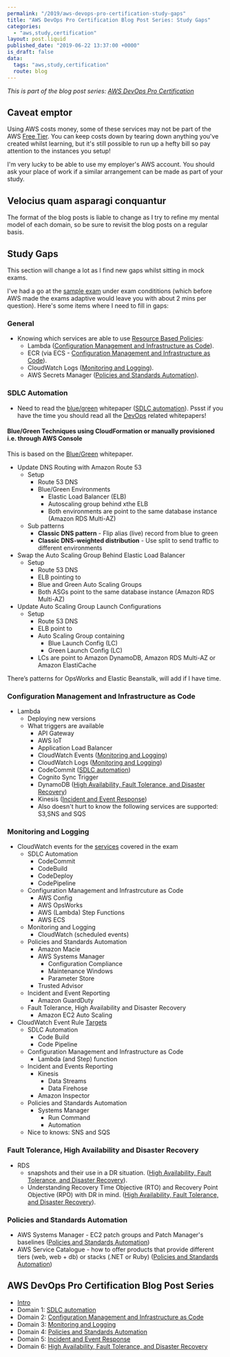 ```yaml
---
permalink: "/2019/aws-devops-pro-certification-study-gaps"
title: "AWS DevOps Pro Certification Blog Post Series: Study Gaps"
categories:
  - "aws,study,certification"
layout: post.liquid
published_date: "2019-06-22 13:37:00 +0000"
is_draft: false
data:
  tags: "aws,study,certification"
  route: blog
---
```


_This is part of the blog post series: [AWS DevOps Pro Certification](/2019/aws-devops-pro-certification-intro/)_

## Caveat emptor

Using AWS costs money, some of these services may not be part of the AWS [Free Tier][aws_free_tier]. You can keep costs down by tearing down anything you've created whilst learning, but it's still possible to run up a hefty bill so pay attention to the instances you setup!

I'm very lucky to be able to use my employer's AWS account. You should ask your place of work if a similar arrangement can be made as part of your study.

## Velocius quam asparagi conquantur

The format of the blog posts is liable to change as I try to refine my mental model of each domain, so be sure to revisit the blog posts on a regular basis.

## Study Gaps

This section will change a lot as I find new gaps whilst sitting in mock exams.

I've had a go at the [sample exam][aws_sample_exam] under exam condititions (which before AWS made the exams adaptive would leave you with about 2 mins per question). Here's some items where I need to fill in gaps:

### General

- Knowing which services are able to use [Resource Based Policies][iam_services]:
  - Lambda ([Configuration Management and Infrastructure as Code](/2019/aws-devops-pro-certification-configuration-management-and-infrastructure-as-code-intro)).
  - ECR (via ECS - [Configuration Management and Infrastructure as Code](/2019/aws-devops-pro-certification-configuration-management-and-infrastructure-as-code-intro)).
  - CloudWatch Logs ([Monitoring and Logging](/2019/aws-devops-pro-certification-monitoring-and-logging)).
  - AWS Secrets Manager ([Policies and Standards Automation](/2019/aws-devops-pro-certification-policy-standards-automation/)).

### SDLC Automation

- Need to read the [blue/green][devopswp_bluegreen] whitepaper ([SDLC automation](/2019/aws-devops-pro-certification-sdlc-intro/)). Pssst if you have the time you should read all the [DevOps][devopswp] related whitepapers!

#### Blue/Green Techniques using CloudFormation or manually provisioned i.e. through AWS Console

This is based on the [Blue/Green][devopswp_bluegreen] whitepaper.

- Update DNS Routing with Amazon Route 53 
  - Setup
    - Route 53 DNS
    - Blue/Green Environments 
      - Elastic Load Balancer (ELB)
      - Autoscaling group behind xthe ELB
      - Both environments are point to the same database instance (Amazon RDS Multi-AZ)
  - Sub patterns
    - **Classic DNS pattern** - Flip alias (live) record from blue to green
    - **Classic DNS-weighted distribution** - Use split to send traffic to different environments
- Swap the Auto Scaling Group Behind Elastic Load Balancer
  - Setup
    - Route 53 DNS
    - ELB pointing to
    - Blue and Green Auto Scaling Groups
    - Both ASGs point to the same database  instance (Amazon RDS Multi-AZ)
- Update Auto Scaling Group Launch Configurations 
  - Setup
    - Route 53 DNS
    - ELB point to
    - Auto Scaling Group containing
      - Blue Launch Config (LC)
      - Green Launch Config (LC)
    - LCs  are point to Amazon DynamoDB, Amazon RDS Multi-AZ or Amazon ElastiCache

There’s patterns for OpsWorks and Elastic Beanstalk, will add if I have time.

### Configuration Management and Infrastructure as Code

- Lambda
  - Deploying new versions
  - What triggers are available
    - API Gateway
    - AWS IoT
    - Application Load Balancer
    - CloudWatch Events ([Monitoring and Logging](/2019/aws-devops-pro-certification-monitoring-and-logging))
    - CloudWatch Logs ([Monitoring and Logging](/2019/aws-devops-pro-certification-monitoring-and-logging))
    - CodeCommit ([SDLC automation](/2019/aws-devops-pro-certification-sdlc-intro/))
    - Cognito Sync Trigger
    - DynamoDB ([High Availability, Fault Tolerance, and Disaster Recovery](/2019/aws-devops-pro-certification-high-availability-fault-tolerance-disaster-recover/))
    - Kinesis ([Incident and Event Response](/2019/aws-devops-pro-certification-incident-and-event-response/))
    - Also doesn't hurt to know the following services are supported: S3,SNS and SQS

### Monitoring and Logging

- CloudWatch events for the [services][cw_service_events] covered in the exam
  - SDLC Automation
    - CodeCommit
    - CodeBuild
    - CodeDeploy
    - CodePipeline
  - Configuration Management and Infrastrcuture as Code
    - AWS Config
    - AWS OpsWorks
    - AWS (Lambda) Step Functions
    - AWS ECS
  - Monitoring and Logging
    - CloudWatch (scheduled events)
  - Policies and Standards Automation
    - Amazon Macie
    - AWS Systems Manager
      - Configuration Compliance
      - Maintenance Windows
      - Parameter Store
    - Trusted Advisor
  - Incident and Event Reporting
    - Amazon GuardDuty
  - Fault Tolerance, High Availability and Disaster Recovery
    - Amazon EC2 Auto Scaling
- CloudWatch Event Rule [Targets][cw_event_rule_targets]
  - SDLC Automation
    - Code Build
    - Code Pipeline
  - Configuration Management and Infrastructure as Code
    - Lambda (and Step) function
  - Incident and Events Reporting
    - Kinesis
      - Data Streams
      - Data Firehose
    - Amazon Inspector
  - Policies and Standards Automation
    - Systems Manager
      - Run Command
      - Automation
  - Nice to knows: SNS and SQS

### Fault Tolerance, High Availability and Disaster Recovery

- RDS
  - snapshots and their use in a DR situation. ([High Availability, Fault Tolerance, and Disaster Recovery](/2019/aws-devops-pro-certification-high-availability-fault-tolerance-disaster-recover/)).
  - Understanding Recovery Time Objective (RTO) and Recovery Point Objective (RPO) with DR in mind. ([High Availability, Fault Tolerance, and Disaster Recovery](/2019/aws-devops-pro-certification-high-availability-fault-tolerance-disaster-recover/)).

### Policies and Standards Automation

- AWS Systems Manager - EC2 patch groups and Patch Manager's baselines ([Policies and Standards Automation](/2019/aws-devops-pro-certification-policy-standards-automation/))
- AWS Service Catalogue - how to offer products that provide different tiers (web, web + db) or stacks (.NET or Ruby) ([Policies and Standards Automation](/2019/aws-devops-pro-certification-policy-standards-automation/))

<!-- links -->

[aws_free_tier]: https://aws.amazon.com/free/
[aws_sample_exam]: https://d1.awsstatic.com/training-and-certification/docs-devops-pro/AWS%20Certified%20DevOps%20Engineer%20-%20Professional_Sample%20Questions.pdf
[cw_service_events]: https://docs.aws.amazon.com/AmazonCloudWatch/latest/events/EventTypes.html
[cw_event_rule_targets]: https://docs.aws.amazon.com/AmazonCloudWatch/latest/events/WhatIsCloudWatchEvents.html
[devopswp]: https://aws.amazon.com/whitepapers/
[devopswp_bluegreen]: https://d1.awsstatic.com/whitepapers/AWS_Blue_Green_Deployments.pdf
[iam_services]: https://docs.aws.amazon.com/IAM/latest/UserGuide/reference_aws-services-that-work-with-iam.html

## AWS DevOps Pro Certification Blog Post Series

- [Intro](/2019/aws-devops-pro-certification-intro/)
- Domain 1: [SDLC automation](/2019/aws-devops-pro-certification-sdlc-intro/)
- Domain 2: [Configuration Management and Infrastructure as Code](/2019/aws-devops-pro-certification-configuration-management-and-infrastructure-as-code-intro)
- Domain 3: [Monitoring and Logging](/2019/aws-devops-pro-certification-monitoring-and-logging)
- Domain 4: [Policies and Standards Automation](/2019/aws-devops-pro-certification-policy-standards-automation/)
- Domain 5: [Incident and Event Response](/2019/aws-devops-pro-certification-incident-and-event-response/)
- Domain 6: [High Availability, Fault Tolerance, and Disaster Recovery](/2019/aws-devops-pro-certification-high-availability-fault-tolerance-disaster-recover/)
